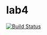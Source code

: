 # lab4
[![Build Status](https://travis-ci.com/joy199786/lab4.svg?branch=master)](https://travis-ci.com/joy199786/lab4)
